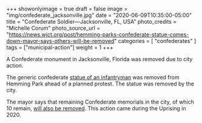 +++
showonlyimage = true
draft = false
image = "img/confederate_jacksonville.jpg"
date = "2020-06-09T10:35:00-05:00"
title = "Confederate Soldier—Jacksonville, FL, USA"
photo_credits = "Michelle Corum"
photo_source_url = "https://news.wjct.org/post/hemming-parks-confederate-statue-comes-down-mayor-says-others-will-be-removed"
categories = [ "confederates" ]
tags = ["municipal-action"]
weight = 1
+++

A Confederate monument in Jacksonville, Florida was removed due to city action.

<!--more-->

The generic confederate [statue of an infantryman](https://news.wjct.org/post/hemming-parks-confederate-statue-comes-down-mayor-says-others-will-be-removed) was removed from Hemming Park ahead of a planned protest. The statue was removed by the city.

The mayor says that remaining Confederate memorials in the city, of which 10 remain, [will also be removed](https://www.wokv.com/news/local/jacksonville-mayor-says-other-confederate-monuments-will-removed/hBf4Q7cwHhPrW4zV4le59J/). This action came during the Uprising in 2020.
